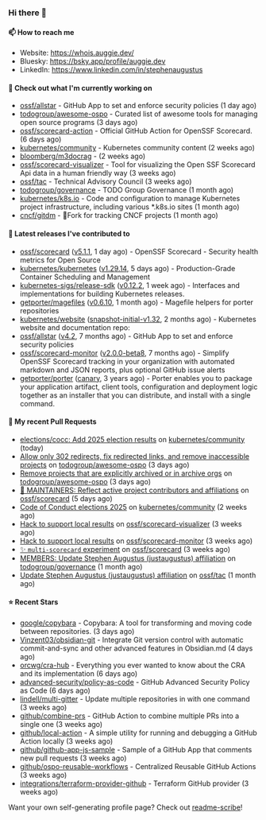 ### Hi there 👋

#### 📫 How to reach me

- Website: https://whois.auggie.dev/
- Bluesky: https://bsky.app/profile/auggie.dev
- LinkedIn: https://www.linkedin.com/in/stephenaugustus

#### 👷 Check out what I'm currently working on

- [ossf/allstar](https://github.com/ossf/allstar) - GitHub App to set and enforce security policies (1 day ago)
- [todogroup/awesome-ospo](https://github.com/todogroup/awesome-ospo) - Curated list of awesome tools for managing open source programs (3 days ago)
- [ossf/scorecard-action](https://github.com/ossf/scorecard-action) - Official GitHub Action for OpenSSF Scorecard. (6 days ago)
- [kubernetes/community](https://github.com/kubernetes/community) - Kubernetes community content (2 weeks ago)
- [bloomberg/m3docrag](https://github.com/bloomberg/m3docrag) -  (2 weeks ago)
- [ossf/scorecard-visualizer](https://github.com/ossf/scorecard-visualizer) - Tool for visualizing the Open SSF Scorecard Api data in a human friendly way (3 weeks ago)
- [ossf/tac](https://github.com/ossf/tac) - Technical Advisory Council (3 weeks ago)
- [todogroup/governance](https://github.com/todogroup/governance) - TODO Group Governance (1 month ago)
- [kubernetes/k8s.io](https://github.com/kubernetes/k8s.io) - Code and configuration to manage Kubernetes project infrastructure, including various *.k8s.io sites (1 month ago)
- [cncf/gitdm](https://github.com/cncf/gitdm) - 📜Fork for tracking CNCF projects (1 month ago)

#### 🔭 Latest releases I've contributed to

- [ossf/scorecard](https://github.com/ossf/scorecard) ([v5.1.1](https://github.com/ossf/scorecard/releases/tag/v5.1.1), 1 day ago) - OpenSSF Scorecard - Security health metrics for Open Source
- [kubernetes/kubernetes](https://github.com/kubernetes/kubernetes) ([v1.29.14](https://github.com/kubernetes/kubernetes/releases/tag/v1.29.14), 5 days ago) - Production-Grade Container Scheduling and Management
- [kubernetes-sigs/release-sdk](https://github.com/kubernetes-sigs/release-sdk) ([v0.12.2](https://github.com/kubernetes-sigs/release-sdk/releases/tag/v0.12.2), 1 week ago) - Interfaces and implementations for building Kubernetes releases.
- [getporter/magefiles](https://github.com/getporter/magefiles) ([v0.6.10](https://github.com/getporter/magefiles/releases/tag/v0.6.10), 1 month ago) - Magefile helpers for porter repositories
- [kubernetes/website](https://github.com/kubernetes/website) ([snapshot-initial-v1.32](https://github.com/kubernetes/website/releases/tag/snapshot-initial-v1.32), 2 months ago) - Kubernetes website and documentation repo: 
- [ossf/allstar](https://github.com/ossf/allstar) ([v4.2](https://github.com/ossf/allstar/releases/tag/v4.2), 7 months ago) - GitHub App to set and enforce security policies
- [ossf/scorecard-monitor](https://github.com/ossf/scorecard-monitor) ([v2.0.0-beta8](https://github.com/ossf/scorecard-monitor/releases/tag/v2.0.0-beta8), 7 months ago) - Simplify OpenSSF Scorecard tracking in your organization with automated markdown and JSON reports, plus optional GitHub issue alerts
- [getporter/porter](https://github.com/getporter/porter) ([canary](https://github.com/getporter/porter/releases/tag/canary), 3 years ago) - Porter enables you to package your application artifact, client tools, configuration and deployment logic together as an installer that you can distribute, and install with a single command.

#### 🔨 My recent Pull Requests

- [elections/cocc: Add 2025 election results](https://github.com/kubernetes/community/pull/8342) on [kubernetes/community](https://github.com/kubernetes/community) (today)
- [Allow only 302 redirects, fix redirected links, and remove inaccessible projects](https://github.com/todogroup/awesome-ospo/pull/69) on [todogroup/awesome-ospo](https://github.com/todogroup/awesome-ospo) (3 days ago)
- [Remove projects that are explicitly archived or in archive orgs](https://github.com/todogroup/awesome-ospo/pull/68) on [todogroup/awesome-ospo](https://github.com/todogroup/awesome-ospo) (3 days ago)
- [📖 MAINTAINERS: Reflect active project contributors and affiliations](https://github.com/ossf/scorecard/pull/4521) on [ossf/scorecard](https://github.com/ossf/scorecard) (5 days ago)
- [Code of Conduct elections 2025](https://github.com/kubernetes/community/pull/8314) on [kubernetes/community](https://github.com/kubernetes/community) (2 weeks ago)
- [Hack to support local results](https://github.com/ossf/scorecard-visualizer/pull/453) on [ossf/scorecard-visualizer](https://github.com/ossf/scorecard-visualizer) (3 weeks ago)
- [Hack to support local results](https://github.com/ossf/scorecard-monitor/pull/90) on [ossf/scorecard-monitor](https://github.com/ossf/scorecard-monitor) (3 weeks ago)
- [✨ `multi-scorecard` experiment](https://github.com/ossf/scorecard/pull/4502) on [ossf/scorecard](https://github.com/ossf/scorecard) (3 weeks ago)
- [MEMBERS: Update Stephen Augustus (justaugustus) affiliation](https://github.com/todogroup/governance/pull/372) on [todogroup/governance](https://github.com/todogroup/governance) (1 month ago)
- [Update Stephen Augustus (justaugustus) affiliation](https://github.com/ossf/tac/pull/440) on [ossf/tac](https://github.com/ossf/tac) (1 month ago)

#### ⭐ Recent Stars

- [google/copybara](https://github.com/google/copybara) - Copybara: A tool for transforming and moving code between repositories. (3 days ago)
- [Vinzent03/obsidian-git](https://github.com/Vinzent03/obsidian-git) - Integrate Git version control with automatic commit-and-sync and other advanced features in Obsidian.md (4 days ago)
- [orcwg/cra-hub](https://github.com/orcwg/cra-hub) - Everything you ever wanted to know about the CRA and its implementation (6 days ago)
- [advanced-security/policy-as-code](https://github.com/advanced-security/policy-as-code) - GitHub Advanced Security Policy as Code (6 days ago)
- [lindell/multi-gitter](https://github.com/lindell/multi-gitter) - Update multiple repositories in with one command (3 weeks ago)
- [github/combine-prs](https://github.com/github/combine-prs) - GitHub Action to combine multiple PRs into a single one (3 weeks ago)
- [github/local-action](https://github.com/github/local-action) - A simple utility for running and debugging a GitHub Action locally (3 weeks ago)
- [github/github-app-js-sample](https://github.com/github/github-app-js-sample) - Sample of a GitHub App that comments new pull requests (3 weeks ago)
- [github/ospo-reusable-workflows](https://github.com/github/ospo-reusable-workflows) - Centralized Reusable GitHub Actions (3 weeks ago)
- [integrations/terraform-provider-github](https://github.com/integrations/terraform-provider-github) - Terraform GitHub provider (3 weeks ago)



Want your own self-generating profile page? Check out [readme-scribe](https://github.com/muesli/readme-scribe)!
